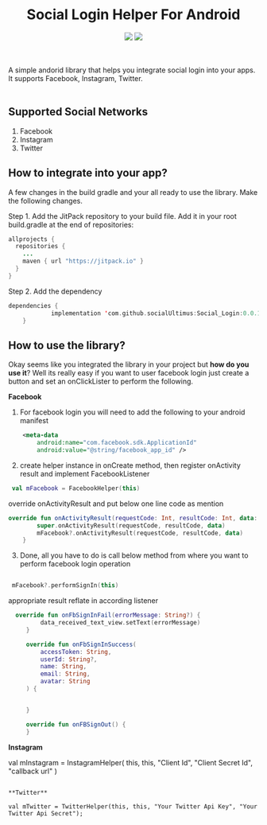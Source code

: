 <h1 align="center">Social Login Helper For Android</h1>
<p align="center">
  <a href="https://android-arsenal.com/api?level=21"> <img src="https://img.shields.io/badge/API-21%2B-blue.svg?style=flat" /></a>
  <a href="https://jitpack.io/#mukeshsolanki/social-login-helper"> <img src="https://jitpack.io/v/mukeshsolanki/social-login-helper.svg" /></a>

  <br /><br />A simple andorid library that helps you integrate social login into your apps. It supports Facebook, Instagram, Twitter.
  <br /><br/>

</p>

## Supported Social Networks

1. Facebook
2. Instagram
3. Twitter


## How to integrate into your app?
A few changes in the build gradle and your all ready to use the library. Make the following changes.

Step 1. Add the JitPack repository to your build file. Add it in your root build.gradle at the end of repositories:

```java
allprojects {
  repositories {
    ...
    maven { url "https://jitpack.io" }
  }
}
```
Step 2. Add the dependency
```kotlin
dependencies {
	        implementation 'com.github.socialUltimus:Social_Login:0.0.1'
	}
```

## How to use the library?
Okay seems like you integrated the library in your project but **how do you use it**? Well its really easy if you want to user facebook login just create a button and set an onClickLister to perform the following.

**Facebook**

1. For facebook login you will need to add the following to your android manifest
```xml
    <meta-data
        android:name="com.facebook.sdk.ApplicationId"
        android:value="@string/facebook_app_id" />
```
2. create helper instance in onCreate method, then register onActivity result and implement FacebookListener
```kotlin
 val mFacebook = FacebookHelper(this)
```
override onActivityResult and put below one line code as mention

```kotlin
override fun onActivityResult(requestCode: Int, resultCode: Int, data: Intent?) {
        super.onActivityResult(requestCode, resultCode, data)
        mFacebook?.onActivityResult(requestCode, resultCode, data)
    }
```

3. Done, all you have to do is call below method from where you want to perform facebook login operation
```kotlin

 mFacebook?.performSignIn(this)

```
appropriate result reflate in according listener

```kotlin
  override fun onFbSignInFail(errorMessage: String?) {
         data_received_text_view.setText(errorMessage)
     }

     override fun onFbSignInSuccess(
         accessToken: String,
         userId: String?,
         name: String,
         email: String,
         avatar: String
     ) {


     }

     override fun onFBSignOut() {
     }

```

**Instagram**

val mInstagram = InstagramHelper(
            this,
            this,
            "Client Id",
            "Client Secret Id",
            "callback url"
        )
```

**Twitter**

val mTwitter = TwitterHelper(this, this, "Your Twitter Api Key", "Your Twitter Api Secret");


